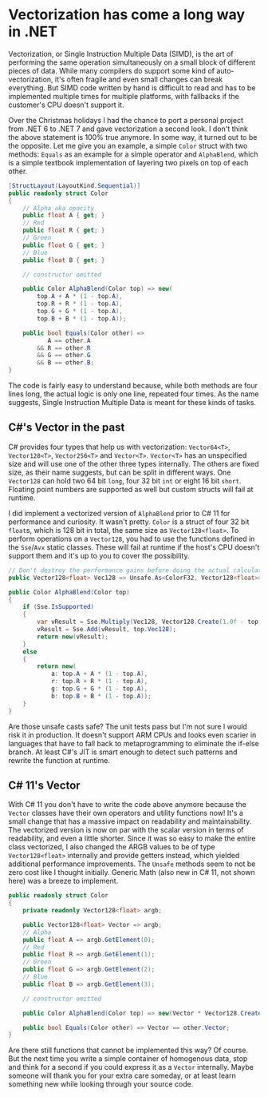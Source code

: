 
# Vectorization has come a long way in .NET

Vectorization, or Single Instruction Multiple Data (SIMD), is the art of performing the same operation simultaneously on a small block of different pieces of data. While many compilers do support some kind of auto-vectorization, it's often fragile and even small changes can break everything. But SIMD code written by hand is difficult to read and has to be implemented multiple times for multiple platforms, with fallbacks if the customer's CPU doesn't support it.

Over the Christmas holidays I had the chance to port a personal project from .NET 6 to .NET 7 and gave vectorization a second look. I don't think the above statement is 100% true anymore. In some way, it turned out to be the opposite. Let me give you an example, a simple `Color` struct with two methods: `Equals` as an example for a simple operator and `AlphaBlend`, which is a simple textbook implementation of layering two pixels on top of each other.

```c#
[StructLayout(LayoutKind.Sequential)]
public readonly struct Color
{
    // Alpha aka opacity
    public float A { get; }
    // Red
    public float R { get; }
    // Green
    public float G { get; }
    // Blue
    public float B { get; }

    // constructor omitted

    public Color AlphaBlend(Color top) => new(
        top.A + A * (1 - top.A),
        top.R + R * (1 - top.A),
        top.G + G * (1 - top.A),
        top.B + B * (1 - top.A));

    public bool Equals(Color other) => 
           A == other.A
        && R == other.R
        && G == other.G
        && B == other.B;
}

```

The code is fairly easy to understand because, while both methods are four lines long, the actual logic is only one line, repeated four times. As the name suggests, Single Instruction Multiple Data is meant for these kinds of tasks.

## C#'s Vector in the past

C# provides four types that help us with vectorization: `Vector64<T>`, `Vector128<T>`, `Vector256<T>` and `Vector<T>`. `Vector<T>` has an unspecified size and will use one of the other three types internally. The others are fixed size, as their name suggests, but can be split in different ways. One `Vector128` can hold two 64 bit `long`, four 32 bit `int` or eight 16 bit `short`. Floating point numbers are supported as well but custom structs will fail at runtime.

I did implement a vectorized version of `AlphaBlend` prior to C# 11 for performance and curiosity. It wasn't pretty. `Color` is a struct of four 32 bit `float`s, which is 128 bit in total, the same size as `Vector128<float>`. To perform operations on a `Vector128`, you had to use the functions defined in the `Sse`/`Avx` static classes. These will fail at runtime if the host's CPU doesn't support them and it's up to you to cover the possibility.

```c#
// Don't destroy the performance gains before doing the actual calculation.
public Vector128<float> Vec128 => Unsafe.As<ColorF32, Vector128<float>>(ref Unsafe.AsRef(in this));

public Color AlphaBlend(Color top) 
{
    if (Sse.IsSupported)
    {
        var vResult = Sse.Multiply(Vec128, Vector128.Create(1.0f - top.A));
        vResult = Sse.Add(vResult, top.Vec128);
        return new(vResult);
    }
    else
    {
        return new(
            a: top.A + A * (1 - top.A),
            r: top.R + R * (1 - top.A),
            g: top.G + G * (1 - top.A),
            b: top.B + B * (1 - top.A));
    }
}

```

Are those unsafe casts safe? The unit tests pass but I'm not sure I would risk it in production. It doesn't support ARM CPUs and looks even scarier in languages that have to fall back to metaprogramming to eliminate the if-else branch. At least C#'s JIT is smart enough to detect such patterns and rewrite the function at runtime.

## C# 11's Vector

With C# 11 you don't have to write the code above anymore because the `Vector` classes have their own operators and utility functions now! It's a small change that has a massive impact on readability and maintainability. The vectorized version is now on par with the scalar version in terms of readability, and even a little shorter. Since it was so easy to make the entire class vectorized, I also changed the ARGB values to be of type `Vector128<float>` internally and provide getters instead, which yielded additional performance improvements. The `Unsafe` methods seem to not be zero cost like I thought initially. Generic Math (also new in C# 11, not shown here) was a breeze to implement.

```c#
public readonly struct Color
{
    private readonly Vector128<float> argb;

    public Vector128<float> Vector => argb;
    // Alpha
    public float A => argb.GetElement(0);
    // Red
    public float R => argb.GetElement(1);
    // Green
    public float G => argb.GetElement(2);
    // Blue
    public float B => argb.GetElement(3);

    // constructor omitted

    public Color AlphaBlend(Color top) => new(Vector * Vector128.Create(1.0f - top.A) + top.Vector);

    public bool Equals(Color other) => Vector == other.Vector;
}

```

Are there still functions that cannot be implemented this way? Of course. But the next time you write a simple container of homogenous data, stop and think for a second if you could express it as a `Vector` internally. Maybe someone will thank you for your extra care someday, or at least learn something new while looking through your source code.

